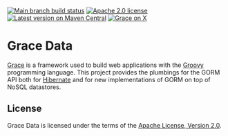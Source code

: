 [![Main branch build status](https://github.com/graceframework/grace-data/workflows/Grace%20CI/badge.svg?style=flat)](https://github.com/graceframework/grace-data/actions?query=workflow%3A%Grace+CI%22)
[![Apache 2.0 license](https://img.shields.io/badge/License-APACHE%202.0-green.svg?logo=APACHE&style=flat)](https://opensource.org/licenses/Apache-2.0)
[![Latest version on Maven Central](https://img.shields.io/maven-central/v/org.graceframework/grace-datastore-core.svg?label=Maven%20Central&logo=apache-maven&style=flat)](https://search.maven.org/search?q=g:org.graceframework)
[![Grace on X](https://img.shields.io/twitter/follow/graceframework?style=social)](https://twitter.com/graceframework)

# Grace Data

[Grace](https://github.com/graceframework/grace-framework) is a framework used to build web applications with the [Groovy](https://groovy-lang.org/) programming language. This project provides the plumbings for the GORM API both for [Hibernate](https://github.com/graceframework/grace-data-hibernate) and for new implementations of GORM on top of NoSQL datastores.

## License

Grace Data is licensed under the terms of the [Apache License, Version 2.0](https://www.apache.org/licenses/LICENSE-2.0.html).
